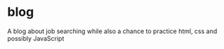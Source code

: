 # blog
A blog about job searching while also a chance to practice html, css and possibly JavaScript
